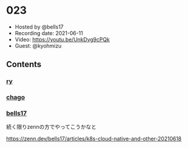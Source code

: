 # 023

- Hosted by @bells17
- Recording date: 2021-06-11
- Video: https://youtu.be/UnkDvg9cPQk
- Guest: @kyohmizu

## Contents

### [ry](https://twitter.com/URyo_0213)

### [chago](https://twitter.com/it__chago)


### [bells17](https://twitter.com/bells17_)

続く限りzennの方でやってこうかなと

https://zenn.dev/bells17/articles/k8s-cloud-native-and-other-20210618
